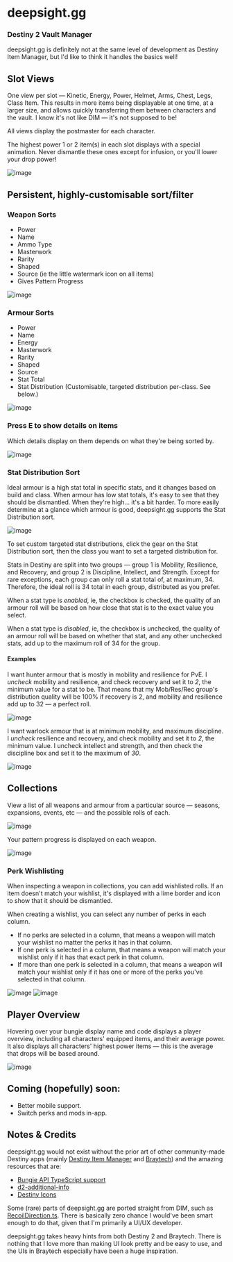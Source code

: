 # deepsight.gg
### Destiny 2 Vault Manager

deepsight.gg is definitely not at the same level of development as Destiny Item Manager, but I'd like to think it handles the basics well! 

## Slot Views
One view per slot — Kinetic, Energy, Power, Helmet, Arms, Chest, Legs, Class Item. This results in more items being displayable at one time, at a larger size, and allows quickly transferring them between characters and the vault. I know it's not like DIM — it's not supposed to be!

All views display the postmaster for each character.

The highest power 1 or 2 item(s) in each slot displays with a special animation. Never dismantle these ones except for infusion, or you'll lower your drop power!

![image](https://user-images.githubusercontent.com/6081834/209422574-9c48fc61-18ae-4fc6-83fc-0596dc85b836.png)

## Persistent, highly-customisable sort/filter
### Weapon Sorts 
- Power
- Name
- Ammo Type
- Masterwork
- Rarity
- Shaped
- Source (ie the little watermark icon on all items)
- Gives Pattern Progress

![image](https://user-images.githubusercontent.com/6081834/209422608-cc25fb7f-fe12-4ee2-9ef7-3e1aa53d7443.png)

### Armour Sorts
- Power
- Name
- Energy
- Masterwork
- Rarity
- Shaped
- Source
- Stat Total
- Stat Distribution (Customisable, targeted distribution per-class. See below.)

![image](https://user-images.githubusercontent.com/6081834/209422617-e2c972e6-088f-42df-b4a4-6c4f30a0d11f.png)

### Press E to show details on items 
Which details display on them depends on what they're being sorted by.
 
![image](https://user-images.githubusercontent.com/6081834/209422626-5980de0d-c582-44be-8b88-6585877f0e50.png)
 
### Stat Distribution Sort
Ideal armour is a high stat total in specific stats, and it changes based on build and class. When armour has low stat totals, it's easy to see that they should be dismantled. When they're high... it's a bit harder. To more easily determine at a glance which armour is good, deepsight.gg supports the Stat Distribution sort.

![image](https://user-images.githubusercontent.com/6081834/209422656-7160e483-a4f9-4d4a-8792-95c7db2e7576.png)

To set custom targeted stat distributions, click the gear on the Stat Distribution sort, then the class you want to set a targeted distribution for. 

Stats in Destiny are split into two groups — group 1 is Mobility, Resilience, and Recovery, and group 2 is Discipline, Intellect, and Strength. Except for rare exceptions, each group can only roll a stat total of, at maximum, 34. Therefore, the ideal roll is 34 total in each group, distributed as you prefer.

When a stat type is *enabled*, ie, the checkbox is checked, the quality of an armour roll will be based on how close that stat is to the exact value you select.

When a stat type is *disabled*, ie, the checkbox is *un*checked, the quality of an armour roll will be based on whether that stat, and any other unchecked stats, add up to the maximum roll of 34 for the group.

#### Examples
I want hunter armour that is mostly in mobility and resilience for PvE. I *uncheck* mobility and resilience, and check recovery and set it to *2*, the minimum value for a stat to be. That means that my Mob/Res/Rec group's distribution quality will be 100% if recovery is 2, and mobility and resilience add up to 32 — a perfect roll.

![image](https://user-images.githubusercontent.com/6081834/209422662-427e122b-7f28-4231-8399-50ebec10ffb4.png)

I want warlock armour that is at minimum mobility, and maximum discipline. I *uncheck* resilience and recovery, and check mobility and set it to *2*, the minimum value. I uncheck intellect and strength, and then check the discipline box and set it to the maximum of *30*.

![image](https://user-images.githubusercontent.com/6081834/209422665-6296f929-a8bf-4bca-baab-aa62eabf379c.png)

## Collections
View a list of all weapons and armour from a particular source — seasons, expansions, events, etc — and the possible rolls of each. 

![image](https://user-images.githubusercontent.com/6081834/209422841-14113e21-dafc-47c4-97f5-8c3b39fb9428.png)

Your pattern progress is displayed on each weapon.

![image](https://user-images.githubusercontent.com/6081834/209422695-3e8102f1-a0f7-4e86-aa8a-cc607f614c2a.png)

### Perk Wishlisting
When inspecting a weapon in collections, you can add wishlisted rolls. If an item doesn't match your wishlist, it's displayed with a lime border and icon to show that it should be dismantled.

When creating a wishlist, you can select any number of perks in each column. 
- If no perks are selected in a column, that means a weapon will match your wishlist no matter the perks it has in that column.
- If one perk is selected in a column, that means a weapon will match your wishlist only if it has that exact perk in that column.
- If more than one perk is selected in a column, that means a weapon will match your wishlist only if it has one or more of the perks you've selected in that column.

![image](https://user-images.githubusercontent.com/6081834/209422859-d9012d7b-b035-4ff2-aede-0d2c85ec023e.png)
![image](https://user-images.githubusercontent.com/6081834/209422767-4de63ccf-fe5c-4319-96bd-e34182504aa3.png)

## Player Overview
Hovering over your bungie display name and code displays a player overview, including all characters' equipped items, and their average power. It also displays all characters' highest power items — this is the average that drops will be based around.

![image](https://user-images.githubusercontent.com/6081834/209422787-568c23c2-2217-452b-a4ea-4dee06c08ed6.png)

## Coming (hopefully) soon:
- Better mobile support.
- Switch perks and mods in-app.

## Notes & Credits
deepsight.gg would not exist without the prior art of other community-made Destiny apps (mainly [Destiny Item Manager](https://app.destinyitemmanager.com/) and [Braytech](https://bray.tech/)) and the amazing resources that are:
- [Bungie API TypeScript support](https://github.com/DestinyItemManager/bungie-api-ts)
- [d2-additional-info](https://github.com/DestinyItemManager/d2-additional-info)
- [Destiny Icons](https://github.com/justrealmilk/destiny-icons)

Some (rare) parts of deepsight.gg are ported straight from DIM, such as [RecoilDirection.ts](src/ui/inventory/tooltip/stats/RecoilDirection.ts). There is basically zero chance I would've been smart enough to do that, given that I'm primarily a UI/UX developer.

deepsight.gg takes heavy hints from both Destiny 2 and Braytech. There is nothing that I love more than making UI look pretty and be easy to use, and the UIs in Braytech especially have been a huge inspiration.
